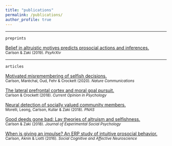 ```yaml
---
title: "publications"
permalink: /publications/
author_profile: true
---
```

---
`preprints`  
  
[Belief in altruistic motives predicts prosocial actions and inferences.](https://carlsonrw.github.io/_pages/belief_altMotives.pdf)  
<sub>Carlson & Zaki (2019). *PsyArXiv* </sub>
  
--- 
`articles` 

[Motivated misremembering of selfish decisions.](https://psyarxiv.com/7ck25/)  
<sub>Carlson, Maréchal, Oud, Fehr & Crockett (2020). *Nature Communications*  </sub>
 
[The lateral prefrontal cortex and moral goal pursuit.](https://static1.squarespace.com/static/538ca3ade4b090f9ef331978/t/5bc8db67e5e5f0da97432b84/1539890024330/1-s2.0-S2352250X18300034-main.pdf)  
<sub>Carlson & Crockett (2018). *Current Opinion in Psychology*  </sub>

[Neural detection of socially valued community members.](http://ssnl.stanford.edu/sites/default/files/pdf/Morelli%20et%20al_in%20press_PNAS.pdf?width=85%&height=85%&iframe=true)  
<sub>Morelli, Leong, Carlson, Kullar & Zaki (2018). *PNAS*</sub>
 
[Good deeds gone bad: Lay theories of altruism and selfishness.](http://ssnl.stanford.edu/sites/default/files/pdf/carlsonZaki_layTheories_inpress_0.pdf?width=85%&height=85%&iframe=true)  
<sub>Carlson & Zaki (2018). *Journal of Experimental Social Psychology*</sub>

[When is giving an impulse? An ERP study of intuitive prosocial behavior.](https://academic.oup.com/scan/article/11/7/1121/1753464)  
<sub>Carlson, Aknin & Liotti (2016). *Social Cognitive and Affective Neuroscience*</sub>








